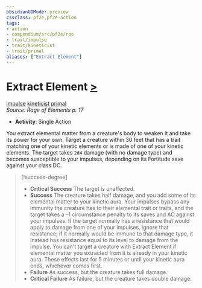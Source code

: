 ```yaml
---
obsidianUIMode: preview
cssclass: pf2e,pf2e-action
tags:
- action
- compendium/src/pf2e/roe
- trait/impulse
- trait/kineticist
- trait/primal
aliases: ["Extract Element"]
---
```

# Extract Element [>](chapter-9-playing-the-game.md#Actions "Single Action")
[impulse](impulse-roe.md "Impulse Action & Ability Trait")  [kineticist](kineticist-roe.md "Kineticist Class Trait")  [primal](primal.md "Primal Tradition Trait")  
*Source: Rage of Elements p. 17*  

- **Activity**: Single Action

You extract elemental matter from a creature's body to weaken it and take its power for your own. Target a creature within 30 feet that has a trait matching one of your kinetic elements or is made of one of your kinetic elements. The target takes `2d4` damage (with no damage type) and becomes susceptible to your impulses, depending on its Fortitude save against your class DC.

> [!success-degree] 
> - **Critical Success** The target is unaffected.
> - **Success** The creature takes half damage, and you add some of its elemental matter to your kinetic aura. Your impulses bypass any immunity the creature has to their elemental trait or traits, and the target takes a –1 circumstance penalty to its saves and AC against your impulses. If the target normally has a resistance that would apply to damage from one of your impulses, ignore that resistance; if it normally would be immune to that damage type, it instead has resistance equal to its level to damage from the impulse. You can't target a creature with Extract Element if elemental matter you extracted from it is already in your kinetic aura. These effects last for 5 minutes or until your kinetic aura ends, whichever comes first.
> - **Failure** As success, but the creature takes full damage.
> - **Critical Failure** As failure, but the creature takes double damage.